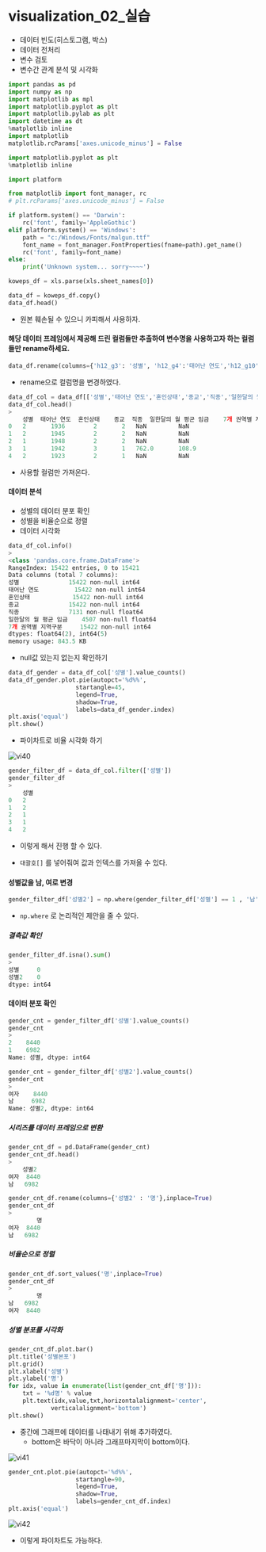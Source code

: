 # visualization_02_실습

- 데이터 빈도(히스토그램, 박스)
- 데이터 전처리
- 변수 검토
- 변수간 관계 분석 및 시각화

```python
import pandas as pd
import numpy as np
import matplotlib as mpl
import matplotlib.pyplot as plt
import matplotlib.pylab as plt
import datetime as dt
%matplotlib inline
import matplotlib
matplotlib.rcParams['axes.unicode_minus'] = False
```

```python
import matplotlib.pyplot as plt
%matplotlib inline

import platform

from matplotlib import font_manager, rc
# plt.rcParams['axes.unicode_minus'] = False

if platform.system() == 'Darwin':
    rc('font', family='AppleGothic')
elif platform.system() == 'Windows':
    path = "c:/Windows/Fonts/malgun.ttf"
    font_name = font_manager.FontProperties(fname=path).get_name()
    rc('font', family=font_name)
else:
    print('Unknown system... sorry~~~~') 
```

```python
koweps_df = xls.parse(xls.sheet_names[0])
```

```python
data_df = koweps_df.copy()
data_df.head()
```

- 원본 훼손될 수 있으니 카피해서 사용하자.

#### 해당 데이터 프레임에서 제공해 드린 컬럼들만 추출하여 변수명을 사용하고자 하는 컬럼들만 rename하세요.

```python
data_df.rename(columns={'h12_g3': '성별', 'h12_g4':'태어난 연도','h12_g10':'혼인상태','h12_g11':'종교','h12_eco9':'직종','p1202_8aq1':'일한달의 월 평균 임금','h12_reg7':'7개 권역별 지역구분'},inplace=True)
```

- rename으로 컬럼명을 변경하였다.

```python
data_df_col = data_df[['성별','태어난 연도','혼인상태','종교','직종','일한달의 월 평균 임금','7개 권역별 지역구분']]
data_df_col.head()
>
	성별	태어난 연도	혼인상태	종교	직종	일한달의 월 평균 임금	7개 권역별 지역구분
0	2		1936		2		2	NaN			NaN							1
1	2		1945		2		2	NaN			NaN							1
2	1		1948		2		2	NaN			NaN							1
3	1		1942		3		1	762.0		108.9						1
4	2		1923		2		1	NaN			NaN							1
```

- 사용할 컬럼만 가져온다.

#### 데이터 분석

- 성별의 데이터 분포 확인
-  성별을 비율순으로 정렬
- 데이터 시각화

```python
data_df_col.info()
>
<class 'pandas.core.frame.DataFrame'>
RangeIndex: 15422 entries, 0 to 15421
Data columns (total 7 columns):
성별              15422 non-null int64
태어난 연도          15422 non-null int64
혼인상태            15422 non-null int64
종교              15422 non-null int64
직종              7131 non-null float64
일한달의 월 평균 임금    4507 non-null float64
7개 권역별 지역구분     15422 non-null int64
dtypes: float64(2), int64(5)
memory usage: 843.5 KB
```

- null값 있는지 없는지 확인하기

```python
data_df_gender = data_df_col['성별'].value_counts()
data_df_gender.plot.pie(autopct='%d%%',
                   startangle=45,
                   legend=True,
                   shadow=True,
                   labels=data_df_gender.index)
plt.axis('equal')
plt.show()
```

- 파이차트로 비율 시각화 하기

![vi40](./img/vi40.png)

```python
gender_filter_df = data_df_col.filter(['성별'])
gender_filter_df
>
	성별
0	2
1	2
2	1
3	1
4	2
```

- 이렇게 해서 진행 할 수 있다.

- `대괄호[]` 를 넣어줘여 값과 인덱스를 가져올 수 있다.

#### 성별값을 남, 여로 변경

```python
gender_filter_df['성별2'] = np.where(gender_filter_df['성별'] == 1 , '남', '여자')
```

- `np.where` 로 논리적인 제안을 줄 수 있다.

##### 결측값 확인

```python
gender_filter_df.isna().sum()
>
성별     0
성별2    0
dtype: int64
```

#### 데이터 분포 확인

```python
gender_cnt = gender_filter_df['성별'].value_counts()
gender_cnt
>
2    8440
1    6982
Name: 성별, dtype: int64
```

```python
gender_cnt = gender_filter_df['성별2'].value_counts()
gender_cnt
>
여자    8440
남     6982
Name: 성별2, dtype: int64
```

##### 시리즈를 데이터 프레임으로 변환

```python
gender_cnt_df = pd.DataFrame(gender_cnt)
gender_cnt_df.head()
>
	성별2
여자	8440
남	6982
```

```python
gender_cnt_df.rename(columns={'성별2' : '명'},inplace=True)
gender_cnt_df
>
		명
여자	8440
남	6982
```

##### 비율순으로 정렬

```python
gender_cnt_df.sort_values('명',inplace=True)
gender_cnt_df
>
		명
남	6982
여자	8440
```

##### 성별 분포를 시각화

```python
gender_cnt_df.plot.bar()
plt.title('성별본포')
plt.grid()
plt.xlabel('성별')
plt.ylabel('명')
for idx, value in enumerate(list(gender_cnt_df['명'])):
    txt = '%d명' % value
    plt.text(idx,value,txt,horizontalalignment='center',
            verticalalignment='bottom')
plt.show()
```

- 중간에 그래프에 데이터를 나태내기 위해 추가하였다.
  - bottom은 바닥이 아니라 그래프마지막이 bottom이다.

![vi41](./img/vi41.png)

```python
gender_cnt.plot.pie(autopct='%d%%',
                   startangle=90,
                   legend=True,
                   shadow=True,
                   labels=gender_cnt_df.index)
plt.axis('equal')
```

![vi42](./img/vi42.png)

- 이렇게 파이차트도 가능하다.

